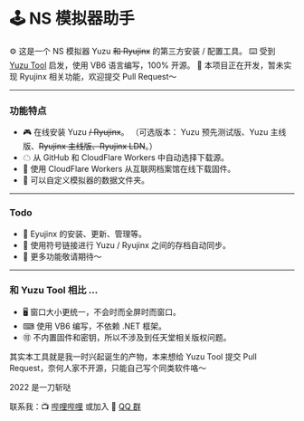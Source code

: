 # 🕹️ NS 模拟器助手

⚙️ 这是一个 NS 模拟器 Yuzu ~~和 Ryujinx~~ 的第三方安装 / 配置工具。
⌨️ 受到 [Yuzu Tool](https://tieba.baidu.com/p/7482949878) 启发，使用 VB6 语言编写，100% 开源。
🚧 本项目正在开发，暂未实现 Ryujinx 相关功能，欢迎提交 Pull Request～

---

### 功能特点

- 🎮 在线安装 Yuzu ~~/ Ryujinx~~。
  （可选版本： Yuzu 预先测试版、Yuzu 主线版、~~Ryujinx 主线版、Ryujinx LDN~~。）
- ☁ 从 GitHub 和 CloudFlare Workers 中自动选择下载源。
- 💾 使用 CloudFlare Workers 从互联网档案馆在线下载固件。
- 📂 可以自定义模拟器的数据文件夹。

---

### Todo

- 🐲 Eyujinx 的安装、更新、管理等。
- 🔁 使用符号链接进行 Yuzu / Ryujinx 之间的存档自动同步。
- 🧠 更多功能敬请期待～

---

### 和 Yuzu Tool 相比 ...

- 🖥 窗口大小更统一，不会时而全屏时而窗口。
- ⌨ 使用 VB6 编写，不依赖 .NET 框架。
- 🉑 不内置固件和密钥，所以不涉及到任天堂相关版权问题。

其实本工具就是我一时兴起诞生的产物，本来想给 Yuzu Tool 提交 Pull Request，奈何人家不开源，只能自己写个同类软件咯～


2022 是一刀斩哒 

联系我：📺 [哔哩哔哩](https://b23.tv/29j35Sc) 
或加入 🐧 [QQ 群](https://jq.qq.com/?_wv=1027&k=nhkM2JMU)

